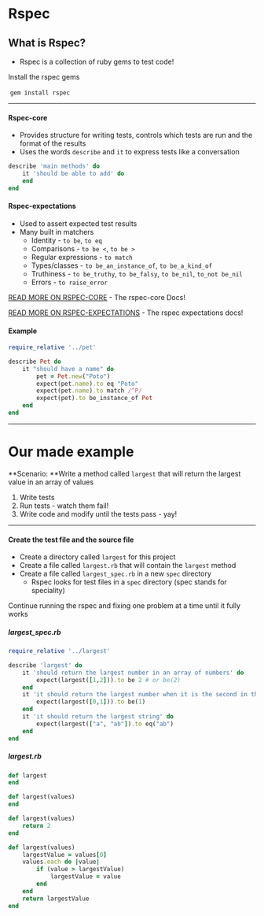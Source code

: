 # Rspec

## What is Rspec?

* Rspec is a collection of ruby gems to test code!

Install the rspec gems

​	`gem install rspec`

---

#### Rspec-core

* Provides structure for writing tests, controls which tests are run and the format of the results
* Uses the words `describe` and `it` to express tests like a conversation

```ruby
describe 'main methods' do
    it 'should be able to add' do
    end
end
```

#### Rspec-expectations

* Used to assert expected test results
* Many built in matchers
  * Identity - `to be`, `to eq`
  * Comparisons - `to be <`, `to be >`
  * Regular expressions - `to match`
  * Types/classes - `to be_an_instance_of`, `to be_a_kind_of`
  * Truthiness - `to be_truthy`, `to be_falsy`, `to be_nil`, `to_not be_nil`
  * Errors - `to raise_error`

[READ MORE ON RSPEC-CORE](https://rubydoc.info/gems/rspec-core/frames/) - The rspec-core Docs!

[READ MORE ON RSPEC-EXPECTATIONS](https://rubydoc.info/gems/rspec-expectations/frames) - The rspec expectations docs!



#### Example

```ruby
require_relative '../pet'

describe Pet do
    it "should have a name" do
        pet = Pet.new("Poto")
        expect(pet.name).to eq "Poto"
        expect(pet.name).to match /^P/
        expect(pet).to be_instance_of Pet
    end
end
```

---

# Our made example

**Scenario: **Write a method called `largest` that will return the largest value in an array of values

1. Write tests
2. Run tests - watch them fail!
3. Write code and modify until the tests pass - yay!

---

#### Create the test file and the source file

* Create a directory called `largest` for this project
* Create a file called `largest.rb` that will contain the `largest` method
* Create a file called `largest_spec.rb` in a new `spec` directory
  * Rspec looks for test files in a `spec` directory (spec stands for speciality)

Continue running the rspec and fixing one problem at a time until it fully works

##### largest_spec.rb

```ruby
require_relative '../largest'

describe 'largest' do
 	it 'should return the largest number in an array of numbers' do
    	expect(largest([1,2])).to be 2 # or be(2)
    end
    it 'it should return the largest number when it is the second in the array' do
    	expect(largest([0,1])).to be(1)
    end
    it 'it should return the largest string' do
        expect(largest(["a", "ab"]).to eq("ab")
    end
end
```

##### largest.rb

```ruby
def largest
end
```

```ruby
def largest(values)
end
```

```ruby
def largest(values)
	return 2
end
```

```ruby
def largest(values)
	largestValue = values[0]
    values.each do |value|
        if (value > largestValue)
            largestValue = value
        end
    end
    return largestValue
end
```



